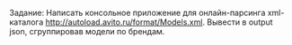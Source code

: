 Задание:
Написать консольное приложение для онлайн-парсинга xml-каталога http://autoload.avito.ru/format/Models.xml.
Вывести в output json, сгруппировав модели по брендам.